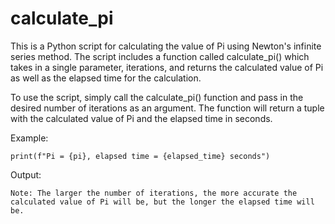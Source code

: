 # calculate_pi

This is a Python script for calculating the value of Pi using Newton's infinite series method. The script includes a function called calculate_pi() which takes in a single parameter, iterations, and returns the calculated value of Pi as well as the elapsed time for the calculation.

To use the script, simply call the calculate_pi() function and pass in the desired number of iterations as an argument. The function will return a tuple with the calculated value of Pi and the elapsed time in seconds.

Example:

```pi, elapsed_time = calculate_pi(1000000)
print(f"Pi = {pi}, elapsed time = {elapsed_time} seconds")
```
Output:

```Pi = 3.141592653589793, elapsed time = 0.03717913627624512 seconds
Note: The larger the number of iterations, the more accurate the calculated value of Pi will be, but the longer the elapsed time will be.
```
